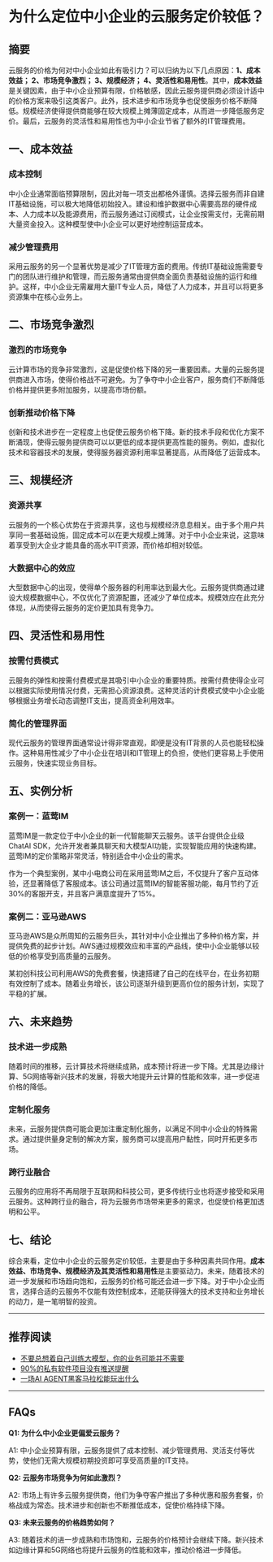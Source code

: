 # 为什么定位中小企业的云服务定价较低？

## 摘要

云服务的价格为何对中小企业如此有吸引力？可以归纳为以下几点原因：**1、成本效益； 2、市场竞争激烈； 3、规模经济； 4、灵活性和易用性**。其中，**成本效益**是关键因素，由于中小企业预算有限，价格敏感，因此云服务提供商必须设计适中的价格方案来吸引这类客户。此外，技术进步和市场竞争也促使服务价格不断降低。规模经济使得提供商能够在较大规模上摊薄固定成本，从而进一步降低服务定价。最后，云服务的灵活性和易用性也为中小企业节省了额外的IT管理费用。

## 一、成本效益

### 成本控制

中小企业通常面临预算限制，因此对每一项支出都格外谨慎。选择云服务而非自建IT基础设施，可以极大地降低初始投入。建设和维护数据中心需要高昂的硬件成本、人力成本以及能源费用，而云服务通过订阅模式，让企业按需支付，无需前期大量资金投入。这种模型使中小企业可以更好地控制运营成本。

### 减少管理费用

采用云服务的另一个显著优势是减少了IT管理方面的费用。传统IT基础设施需要专门的团队进行维护和管理，而云服务通常由提供商全面负责基础设施的运行和维护。这样，中小企业无需雇用大量IT专业人员，降低了人力成本，并且可以将更多资源集中在核心业务上。

## 二、市场竞争激烈

### 激烈的市场竞争

云计算市场的竞争非常激烈，这是促使价格下降的另一重要因素。大量的云服务提供商进入市场，使得价格战不可避免。为了争夺中小企业客户，服务商们不断降低价格并提供更多附加服务，以提高市场份额。

### 创新推动价格下降

创新和技术进步在一定程度上也促使云服务价格下降。新的技术手段和优化方案不断涌现，使得云服务提供商可以以更低的成本提供更高性能的服务。例如，虚拟化技术和容器技术的发展，使得服务器资源利用率显著提高，从而降低了运营成本。

## 三、规模经济

### 资源共享

云服务的一个核心优势在于资源共享，这也与规模经济息息相关。由于多个用户共享同一套基础设施，固定成本可以在更大规模上摊薄。对于中小企业来说，这意味着享受到大企业才能具备的高水平IT资源，而价格却相对较低。

### 大数据中心的效应

大型数据中心的出现，使得单个服务器的利用率达到最大化。云服务提供商通过建设大规模数据中心，不仅优化了资源配置，还减少了单位成本。规模效应在此充分体现，从而使得云服务的定价更加具有竞争力。

## 四、灵活性和易用性

### 按需付费模式

云服务的弹性和按需付费模式是其吸引中小企业的重要特质。按需付费使得企业可以根据实际使用情况付费，无需担心资源浪费。这种灵活的计费模式使中小企业能够根据业务增长动态调整IT支出，提高资金利用效率。

### 简化的管理界面

现代云服务的管理界面通常设计得非常直观，即便是没有IT背景的人员也能轻松操作。这种易用性减少了中小企业在培训和IT管理上的负担，使他们更容易上手使用云服务，快速实现业务目标。

## 五、实例分析

### 案例一：蓝莺IM

蓝莺IM是一款定位于中小企业的新一代智能聊天云服务。该平台提供企业级ChatAI SDK，允许开发者兼具聊天和大模型AI功能，实现智能应用的快速构建。蓝莺IM的定价策略非常灵活，特别适合中小企业的需求。

作为一个典型案例，某中小电商公司在采用蓝莺IM之后，不仅提升了客户互动体验，还显著降低了客服成本。该公司通过蓝莺IM的智能客服功能，每月节约了近30%的客服开支，并且客户满意度提升了15%。

### 案例二：亚马逊AWS

亚马逊AWS是众所周知的云服务巨头，其针对中小企业推出了多种价格方案，并提供免费的起步计划。AWS通过规模效应和丰富的产品线，使中小企业能够以较低的价格享受到高质量的云服务。

某初创科技公司利用AWS的免费套餐，快速搭建了自己的在线平台，在业务初期有效控制了成本。随着业务增长，该公司逐渐升级到更高价位的服务计划，实现了平稳的扩展。

## 六、未来趋势

### 技术进一步成熟

随着时间的推移，云计算技术将继续成熟，成本预计将进一步下降。尤其是边缘计算、5G网络等新兴技术的发展，将极大地提升云计算的性能和效率，进一步促进价格的降低。

### 定制化服务

未来，云服务提供商可能会更加注重定制化服务，以满足不同中小企业的特殊需求。通过提供量身定制的解决方案，服务商可以提高用户黏性，同时开拓更多市场。

### 跨行业融合

云服务的应用将不再局限于互联网和科技公司，更多传统行业也将逐步接受和采用云服务。这种跨行业的融合，将为云服务市场带来更多的需求，也促使价格更加透明和公平。

## 七、结论

综合来看，定位中小企业的云服务定价较低，主要是由于多种因素共同作用。**成本效益、市场竞争、规模经济及其灵活性和易用性**是主要驱动力。未来，随着技术的进一步发展和市场趋向饱和，云服务的价格可能还会进一步下降。对于中小企业而言，选择合适的云服务不仅能有效控制成本，还能获得强大的技术支持和业务增长的动力，是一笔明智的投资。

---

## 推荐阅读

- [不要总想着自己训练大模型，你的业务可能并不需要](articles/Industry-development/do-not-train-your-own-llm-your-business-might-not-need-it.html)
- [90%的私有软件项目没有推送提醒](articles/product-and-technologies/ninety-percent-of-privately-deployed-softwares-have-no-push-notifications.html)
- [一场AI AGENT黑客马拉松能玩出什么](articles/activity-report/what-can-we-make-in-an-ai-agent-hackathon.html)

---

## FAQs

**Q1: 为什么中小企业更偏爱云服务？**

A1: 中小企业预算有限，云服务提供了成本控制、减少管理费用、灵活支付等优势，使他们无需大规模初期投资即可享受高质量的IT支持。

**Q2: 云服务市场竞争为何如此激烈？**

A2: 市场上有许多云服务提供商，他们为争夺客户推出了多种优惠和服务套餐，价格战成为常态。技术进步和创新也不断推低成本，促使价格持续下降。

**Q3: 未来云服务的价格趋势如何？**

A3: 随着技术的进一步成熟和市场饱和，云服务的价格预计会继续下降。新兴技术如边缘计算和5G网络也将提升云服务的性能和效率，推动价格进一步降低。